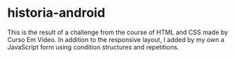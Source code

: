# historia-android
 This is the result of a challenge from the course of HTML and CSS made by Curso Em Video. In addition to the responsive layout, I added by my own a JavaScript form using condition structures and repetitions.

